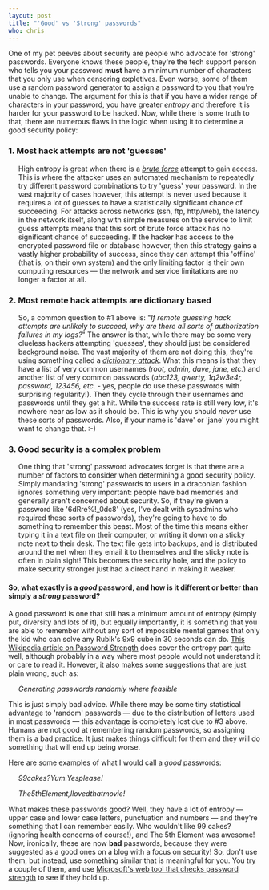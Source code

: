```yaml
---
layout: post
title: "'Good' vs 'Strong' passwords"
who: chris
---
```


<p>One of my pet peeves about security are people who advocate for 'strong' passwords. Everyone knows these people,
they're the tech support person who tells you your password <strong>must</strong> have a minimum number of characters
that you only use when censoring expletives. Even worse, some of them use a random password generator to assign a 
password to you that you're unable to change. The argument for this is that if you have a wider range of characters
in your password, you have greater <a href="http://en.wikipedia.org/wiki/Password_strength#Entropy_as_a_measure_of_password_strength">
<em>entropy</em></a> and therefore it is harder for your password to be hacked. Now, while there is
some truth to that, there are numerous flaws in the logic when using it to determine a good security policy:
</p>

<h3>1. Most hack attempts are not 'guesses'</h3>

<p style="padding-left: 20px;"> High entropy is great when there is a <em><a href="http://en.wikipedia.org/wiki/Brute_force_attack">brute force</a></em> 
attempt to gain access. This is where the attacker uses an automated mechanism to repeatedly try different password 
combinations to try 'guess' your password. In the vast majority of cases however, this attempt is never used because 
it requires a lot of guesses to have a statistically significant chance of succeeding. For attacks across networks (ssh, 
ftp, http/web), the latency in the network itself, along with simple measures on the service to limit guess attempts 
means that this sort of brute force attack has no significant chance of succeeding. If the hacker has access to the encrypted
password file or database however, then this strategy gains a vastly higher probability of success, since they
can attempt this 'offline' (that is, on their own system) and the only limiting factor is their own
computing resources — the network and service limitations are no longer a factor at all.</p>

<h3>2. Most remote hack attempts are dictionary based</h3>

<p style="padding-left: 20px;"> So, a common question to #1 above is: "<em>If remote guessing hack attempts are unlikely to succeed, why are there 
all sorts of authorization failures in my logs?</em>" The answer is that, while there may be some very clueless 
hackers attempting 'guesses', they should just be considered background noise. The vast majority of them are not 
doing this, they're using something called a <em><a href="http://en.wikipedia.org/wiki/Dictionary_attack">dictionary 
attack</a></em>. What this means is that they have a list of very common usernames (<em>root, admin, dave, jane, etc.</em>) 
and another list of very common passwords (<em>abc123, qwerty, 1q2w3e4r, password, 123456, etc. </em> - yes, people do use 
these passwords with surprising regularity!). Then they cycle through their usernames and passwords until they get 
a hit. While the success rate is still very low, it's nowhere near as low as it should be. This is why you should 
<em>never</em> use these sorts of passwords. Also, if your name is 'dave' or 'jane' you might want to change that. :-)
</p>

<h3>3. Good security is a complex problem </h3>

<p style="padding-left: 20px;"> One thing that 'strong' password advocates forget is that there are a number of factors to consider when
determining a good security policy. Simply mandating 'strong' passwords to users in a draconian fashion ignores 
something very important: people have bad memories and generally aren't concerned about security. So, if they're 
given a password like '6dRre%!_0dc8' (yes, I've dealt with sysadmins who required these sorts of passwords), they're 
going to have to do something to remember this beast. Most of the time this means either typing it in a text file on 
their computer, or writing it down on a sticky note next to their desk. The text file gets into backups, and
is distributed around the net when they email it to themselves and the sticky note is often in plain sight! This 
becomes the security hole, and the policy to make security stronger just had a direct hand in making it weaker.
</p>


<h4>So, what exactly is a <em>good</em> password, and how is it different or better than simply a <em>strong</em> password?</h4>

<p> A good password is one that still has a minimum amount of entropy (simply put, diversity and lots of it), but equally
importantly, it is something that you are able to remember without any sort of impossible mental games that only
the kid who can solve any Rubik's 9x9 cube in 30 seconds can do. <a href="http://en.wikipedia.org/wiki/Password_strength">This 
Wikipedia article on Password Strength</a> does cover the entropy part quite well, although probably in a way where 
most people would not understand it or care to read it. However, it also makes some suggestions that are just plain wrong, such as:
</p>

<p style="padding-left: 20px;"><em>Generating passwords randomly where feasible</em></p>

<p> This is just simply bad advice. While there may be some tiny statistical advantage to 'random' passwords — due to 
the distribution of letters used in most passwords — this advantage is completely lost due to #3 above. Humans are not 
good at remembering random passwords, so assigning them is a bad practice. It just makes things difficult for them
and they will do something that will end up being worse.</p>

<p>Here are some examples of what I would call a <em>good</em> passwords:<p>

<p style="padding-left: 20px;"><em>99cakes?Yum.Yesplease!</em></p>

<p style="padding-left: 20px;"><em>The5thElement,Ilovedthatmovie!</em></p>


<p>What makes these passwords good? Well, they have a lot of entropy — upper case and lower case letters, punctuation
and numbers — and they're something that I can remember easily. Who wouldn't like 99 cakes? (ignoring health concerns
of course!), and The 5th Element was awesome! Now, ironically, these are now <strong>bad</strong> passwords, because 
they were suggested as a good ones on a blog with a focus on security! So, don't use them, but instead, use something 
similar that is meaningful for you. You try a couple of them, and use 
<a href="https://www.microsoft.com/security/pc-security/password-checker.aspx">Microsoft's web tool that checks password
strength</a> to see if they hold up.
</p>


